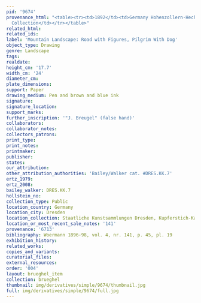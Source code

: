 ```yaml
---
pid: '9674'
provenance_html: "<table><tr><td>1892</td><td>Germany Hohenzollern-Hechingen</td><td>Hohenzollern-Hechingen
  Collection</td></tr></table>"
related_html: 
related_ids: 
label: 'Mountain Landscape: Road with Figures, Pilgrim With Dog'
object_type: Drawing
genre: Landscape
tags: 
realdate: 
height_cm: '17.7'
width_cm: '24'
diameter_cm: 
plate_dimensions: 
support: Paper
drawing_medium: Pen and brown and blue ink
signature: 
signature_location: 
support_marks: 
further_inscription: '"J. Breugel" (false hand)'
collaborators: 
collaborator_notes: 
collectors_patrons: 
print_type: 
print_notes: 
printmaker: 
publisher: 
states: 
our_attribution: 
other_attribution_authorities: 'Bailey/Walker cat. #DRES.KK.7'
ertz_1979: 
ertz_2008: 
bailey_walker: DRES.KK.7
hollstein_no: 
collection_type: Public
location_country: Germany
location_city: Dresden
location_collection: Staatliche Kunstsammlungen Dresden, Kupferstich-Kabinett
location_or_most_recent_sale_notes: '141'
provenance: '6713'
bibliography: Woermann 1896-98, vol. 4, nr. 141, p. 45, pl. 19
exhibition_history: 
related_works: 
copies_and_variants: 
curatorial_files: 
external_resources: 
order: '004'
layout: brueghel_item
collection: brueghel
thumbnail: img/derivatives/simple/9674/thumbnail.jpg
full: img/derivatives/simple/9674/full.jpg
---
```


